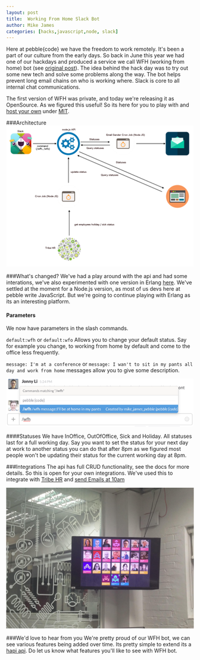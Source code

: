 ```yaml
---
layout: post
title:  Working From Home Slack Bot
author: Mike James
categories: [hacks,javascript,node, slack]
---
```

Here at pebble{code} we have the freedom to work remotely. It's been a part of our culture from the early days. So back in June this year we had one of our hackdays and produced a service we call WFH (working from home) bot (see [original post](/blog/hack-day-wfh-bot)). The idea behind the hack day was to try out some new tech and solve some problems along the way. The bot helps prevent long email chains on who is working where. Slack is core to all internal chat communications. 

The first version of WFH was private, and today we're releasing it as OpenSource. As we figured this useful! So its here for you to play with and [host your own](https://github.com/pebblecode/wfh-api) under [MIT](http://opensource.org/licenses/mit-license.php). 

###Architecture
![image of architecture](/img/posts/2015-11-03-wfh-slack/diagram.png)

###What's changed?
We've had a play around with the api and had some interations, we've also experimented with one version in Erlang [here](https://github.com/pebblecode/wfh2_backend). We've settled at the moment for a Node.js version, as most of us devs here at pebble write JavaScript. But we're going to continue playing with Erlang as its an interesting platform.

#### Parameters
We now have parameters in the slash commands.

  `default:wfh` or `default:wfo` 
  Allows you to change your default status. Say for example you change, to working from home by default and come to the office less frequently.

  `message: I'm at a conference` or `message: I wan't to sit in my pants all day and work from home` 
  messages allow you to give some description. 

![Screen shot](/img/posts/2015-11-03-wfh-slack/screenshot.png)

####Statuses
We have InOffice, OutOfOffice, Sick and Holiday. All statuses last for a full working day. Say you want to set the status for your next day at work to another status you can do that after 8pm as we figured most people won't be updating their status for the current working day at 8pm. 

###Integrations
The api has full CRUD functionality, see the docs for more details. So this is open for your own integrations. We've used this to integrate with [Tribe HR](https://github.com/pebblecode/tribehr-holiday-fetcher) and [send Emails at 10am](https://github.com/pebblecode/wfh-email-cron)

![TV](/img/posts/2015-11-03-wfh-slack/tv.jpg)

###We'd love to hear from you
We're pretty proud of our WFH bot, we can see various features being added over time. Its pretty simple to extend its a [hapi api](http://hapijs.com/). Do let us know what features you'll like to see with WFH bot.
